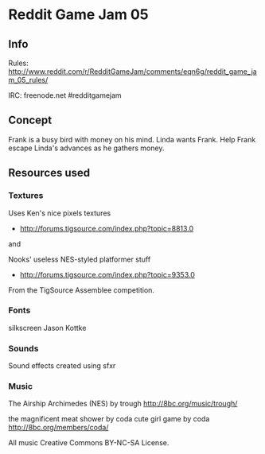 # Reddit Game Jam 05

## Info

Rules: http://www.reddit.com/r/RedditGameJam/comments/eqn6g/reddit_game_jam_05_rules/

IRC: freenode.net #redditgamejam

## Concept

Frank is a busy bird with money on his mind. Linda wants Frank. Help Frank escape Linda's advances as he gathers money.

## Resources used

### Textures

Uses Ken's nice pixels textures
- http://forums.tigsource.com/index.php?topic=8813.0

and

Nooks' useless NES-styled platformer stuff
- http://forums.tigsource.com/index.php?topic=9353.0

From the TigSource Assemblee competition.

### Fonts

silkscreen
Jason Kottke

### Sounds

Sound effects created using sfxr

### Music

The Airship Archimedes (NES) by trough 
http://8bc.org/music/trough/

the magnificent meat shower by coda
cute girl game by coda
http://8bc.org/members/coda/


All music Creative Commons BY-NC-SA License.

